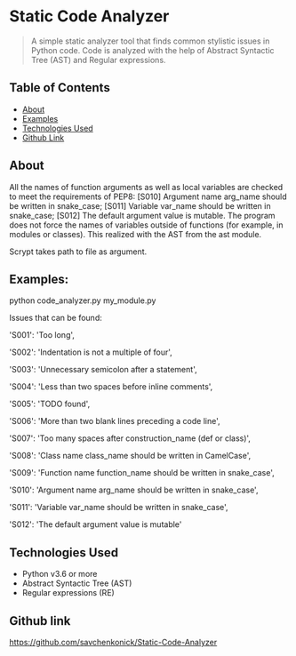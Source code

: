 # Static Code Analyzer
> A simple static analyzer tool that finds common stylistic issues in Python code.
Code is analyzed with the help of Abstract Syntactic Tree (AST)
and Regular expressions.

## Table of Contents
* [About](#About)
* [Examples](#Examples)
* [Technologies Used](#technologies-)
* [Github Link](#Github-link)


## About
All the names of function arguments as well as local variables are checked to meet the requirements of PEP8:
[S010] Argument name arg_name should be written in snake_case;
[S011] Variable var_name should be written in snake_case;
[S012] The default argument value is mutable.
The program does not force the names of variables outside of functions (for example, in modules or classes). This realized with the AST from the ast module.

Scrypt takes path to file as argument.

## Examples:
python code_analyzer.py my_module.py

Issues that can be found:

'S001': 'Too long',

'S002': 'Indentation is not a multiple of four',

'S003': 'Unnecessary semicolon after a statement',

'S004': 'Less than two spaces before inline comments',

'S005': 'TODO found',

'S006': 'More than two blank lines preceding a code line',

'S007': 'Too many spaces after construction_name (def or class)',

'S008': 'Class name class_name should be written in CamelCase',

'S009': 'Function name function_name should be written in snake_case',

'S010': 'Argument name arg_name should be written in snake_case',

'S011': 'Variable var_name should be written in snake_case',

'S012': 'The default argument value is mutable'

## Technologies Used
- Python v3.6 or more
- Abstract Syntactic Tree (AST)
- Regular expressions (RE)

## Github link
https://github.com/savchenkonick/Static-Code-Analyzer
